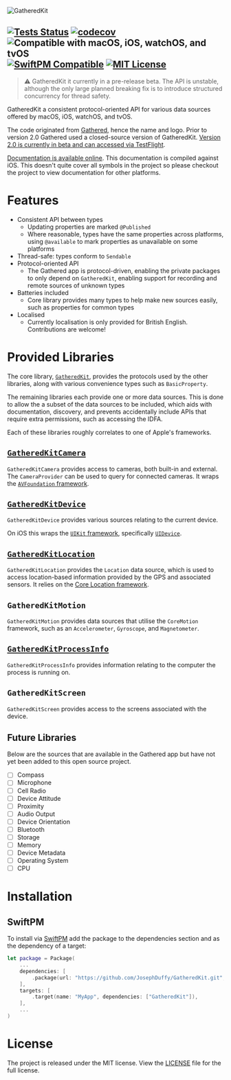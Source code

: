 ![GatheredKit](https://josephduffy.github.io/GatheredKit/img/banner.png)

[![Tests Status](https://github.com/JosephDuffy/GatheredKit/workflows/Tests/badge.svg)](https://launch-editor.github.com/actions?workflowID=Tests&event=push&nwo=JosephDuffy%2FGatheredKit)
[![codecov](https://codecov.io/gh/JosephDuffy/GatheredKit/branch/main/graph/badge.svg)](https://codecov.io/gh/JosephDuffy/GatheredKit)
![Compatible with macOS, iOS, watchOS, and tvOS](https://img.shields.io/badge/platforms-macOS%20%7C%20iOS%20%7C%20watchOS%20%7C%20tvOS%20-4BC51D.svg)
[![SwiftPM Compatible](https://img.shields.io/badge/SwiftPM-compatible-4BC51D.svg?style=flat)](https://github.com/apple/swift-package-manager)
[![MIT License](https://img.shields.io/badge/License-MIT-4BC51D.svg?style=flat)](./LICENSE)
--

> :warning: GatheredKit it currently in a pre-release beta. The API is unstable, although the only large planned breaking fix is to introduce structured concurrency for thread safety.

GatheredKit a consistent protocol-oriented API for various data sources offered by macOS, iOS, watchOS, and tvOS.

The code originated from [Gathered](https://geo.itunes.apple.com/app/gathered/id929726748?mt=8), hence the name and logo. Prior to version 2.0 Gathered used a closed-source version of GatheredKit. [Version 2.0 is currently in beta and can accessed via TestFlight](https://testflight.apple.com/join/gsVcyywY).

[Documentation is available online](https://swiftpackageindex.com/josephduffy/gatheredkit/main/documentation/gatheredkit). This documentation is compiled against iOS. This doesn't quite cover all symbols in the project so please checkout the project to view documentation for other platforms.

# Features

- Consistent API between types
  - Updating properties are marked `@Published`
  - Where reasonable, types have the same properties across platforms, using `@available` to mark properties as unavailable on some platforms
- Thread-safe: types conform to `Sendable`
- Protocol-oriented API
  - The Gathered app is protocol-driven, enabling the private packages to only depend on `GatheredKit`, enabling support for recording and remote sources of unknown types
- Batteries included
  - Core library provides many types to help make new sources easily, such as properties for common types
- Localised
  - Currently localisation is only provided for British English. Contributions are welcome!

# Provided Libraries

The core library, [`GatheredKit`](./Sources/GatheredKit/README.md), provides the protocols used by the other libraries, along with various convenience types such as `BasicProperty`.

The remaining libraries each provide one or more data sources. This is done to allow the a subset of the data sources to be included, which aids with documentation, discovery, and prevents accidentally include APIs that require extra permissions, such as accessing the IDFA.

Each of these libraries roughly correlates to one of Apple's frameworks.

## [`GatheredKitCamera`](./Sources/GatheredKitCamera/README.md)

`GatheredKitCamera` provides access to cameras, both built-in and external. The `CameraProvider` can be used to query for connected cameras. It wraps the [`AVFoundation` framework](https://developer.apple.com/documentation/avfoundation/).

## [`GatheredKitDevice`](./Sources/GatheredKitDevice/README.md)

`GatheredKitDevice` provides various sources relating to the current device.

On iOS this wraps the [`UIKit` framework](https://developer.apple.com/documentation/uikit/), specifically [`UIDevice`](https://developer.apple.com/documentation/uikit/uidevice).

## [`GatheredKitLocation`](./Sources/GatheredKitLocation/README.md)

`GatheredKitLocation` provides the `Location` data source, which is used to access location-based information provided by the GPS and associated sensors. It relies on the [Core Location framework](https://developer.apple.com/documentation/corelocation).

## `GatheredKitMotion`

`GatheredKitMotion` provides data sources that utilise the `CoreMotion` framework, such as an `Accelerometer`, `Gyroscope`, and `Magnetometer`.

## [`GatheredKitProcessInfo`](./Sources/GatheredKitProcessInfo/README.md)

`GatheredKitProcessInfo` provides information relating to the computer the process is running on.

## `GatheredKitScreen`

`GatheredKitScreen` provides access to the screens associated with the device.

## Future Libraries

Below are the sources that are available in the Gathered app but have not yet been added to this open source project.

- [ ] Compass
- [ ] Microphone
- [ ] Cell Radio
- [ ] Device Attitude
- [ ] Proximity
- [ ] Audio Output
- [ ] Device Orientation
- [ ] Bluetooth
- [ ] Storage
- [ ] Memory
- [ ] Device Metadata
- [ ] Operating System
- [ ] CPU

# Installation

## SwiftPM

To install via [SwiftPM](https://github.com/apple/swift-package-manager) add the package to the dependencies section and as the dependency of a target:

```swift
let package = Package(
    ...
    dependencies: [
        .package(url: "https://github.com/JosephDuffy/GatheredKit.git", branch: "main"),
    ],
    targets: [
        .target(name: "MyApp", dependencies: ["GatheredKit"]),
    ],
    ...
)
```

# License

The project is released under the MIT license. View the [LICENSE](./LICENSE) file for the full license.
